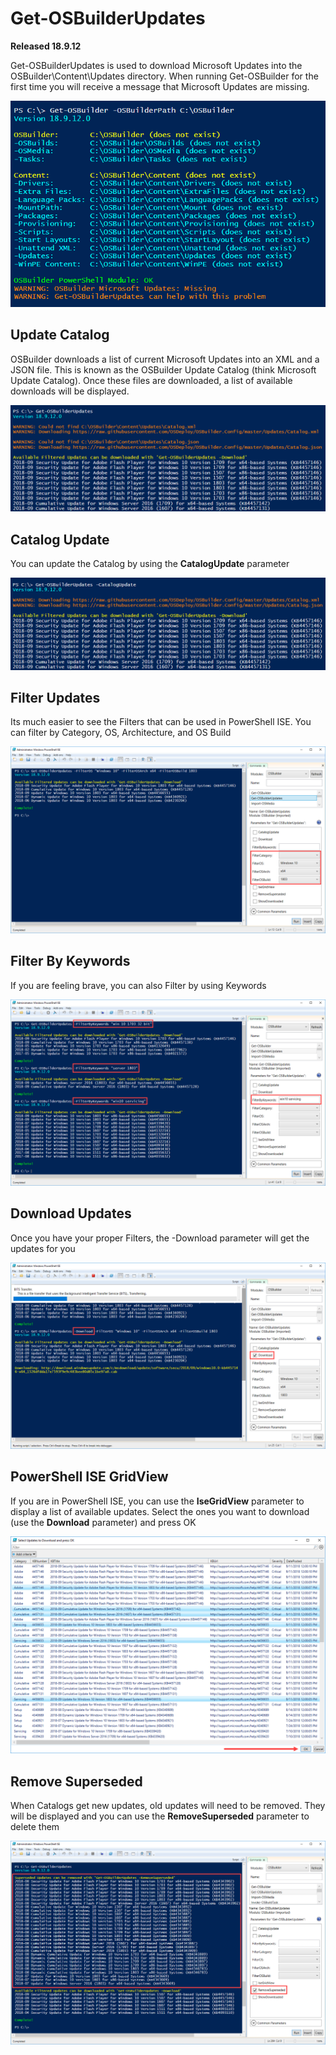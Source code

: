 # Get-OSBuilderUpdates

**Released 18.9.12**

Get-OSBuilderUpdates is used to download Microsoft Updates into the OSBuilder\Content\Updates directory.  When running Get-OSBuilder for the first time you will receive a message that Microsoft Updates are missing.

![](../../.gitbook/assets/2018-09-12_0-50-04.png)

## Update Catalog

OSBuilder downloads a list of current Microsoft Updates into an XML and a JSON file.  This is known as the OSBuilder Update Catalog \(think Microsoft Update Catalog\).  Once these files are downloaded, a list of available downloads will be displayed.

![](../../.gitbook/assets/2018-09-12_1-11-28.png)

## Catalog Update

You can update the Catalog by using the **CatalogUpdate** parameter

![](../../.gitbook/assets/2018-09-12_1-13-49.png)

## Filter Updates

Its much easier to see the Filters that can be used in PowerShell ISE.  You can filter by Category, OS, Architecture, and OS Build

![](../../.gitbook/assets/2018-09-12_1-17-49.png)

## Filter By Keywords

If you are feeling brave, you can also Filter by using Keywords

![](../../.gitbook/assets/2018-09-12_1-23-10.png)

## Download Updates

Once you have your proper Filters, the -Download parameter will get the updates for you

![](../../.gitbook/assets/2018-09-12_1-20-32.png)

## PowerShell ISE GridView

If you are in PowerShell ISE, you can use the **IseGridView** parameter to display a list of available updates.  Select the ones you want to download \(use the **Download** parameter\) and press OK

![](../../.gitbook/assets/2018-09-12_1-25-32.png)

## Remove Superseded

When Catalogs get new updates, old updates will need to be removed.  They will be displayed and you can use the **RemoveSuperseded** parameter to delete them

![](../../.gitbook/assets/2018-09-12_1-29-10.png)



